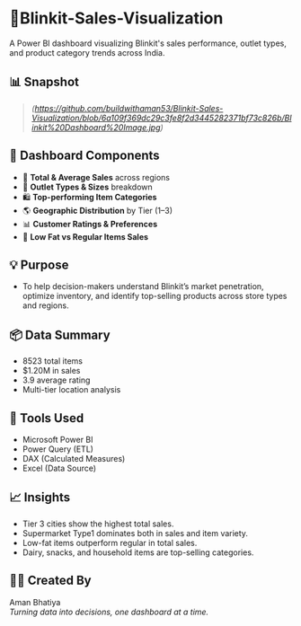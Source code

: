 # 🛒Blinkit-Sales-Visualization
A Power BI dashboard visualizing Blinkit's sales performance, outlet types, and product category trends across India.

## 📊 Snapshot
> *(https://github.com/buildwithaman53/Blinkit-Sales-Visualization/blob/6a109f369dc29c3fe8f2d3445282371bf73c826b/Blinkit%20Dashboard%20Image.jpg)*

## 🧩 Dashboard Components

- 💸 **Total & Average Sales** across regions
- 🏪 **Outlet Types & Sizes** breakdown
- 🛍️ **Top-performing Item Categories**
- 🌎 **Geographic Distribution** by Tier (1–3)
- 📊 **Customer Ratings & Preferences**
- 🥛 **Low Fat vs Regular Items Sales**

## 💡 Purpose
- To help decision-makers understand Blinkit’s market penetration, optimize inventory, and identify top-selling products across store types and regions.

## 📦 Data Summary
- 8523 total items
- $1.20M in sales
- 3.9 average rating
- Multi-tier location analysis

## 📌 Tools Used
- Microsoft Power BI  
- Power Query (ETL)  
- DAX (Calculated Measures)  
- Excel (Data Source)

## 📈 Insights
- Tier 3 cities show the highest total sales.
- Supermarket Type1 dominates both in sales and item variety.
- Low-fat items outperform regular in total sales.
- Dairy, snacks, and household items are top-selling categories.

## 🙋‍♂️ Created By
Aman Bhatiya  
*Turning data into decisions, one dashboard at a time.*  

